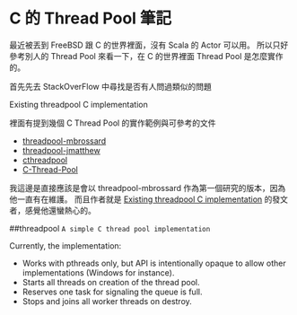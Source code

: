 # C 的 Thread Pool 筆記


最近被丟到 FreeBSD 跟 C 的世界裡面，沒有 Scala 的 Actor 可以用。 所以只好參考別人的 Thread Pool 來看一下，在 C 的世界裡面 Thread Pool 是怎麼實作的。

首先先去 StackOverFlow 中尋找是否有人問過類似的問題

Existing threadpool C implementation

裡面有提到幾個 C Thread Pool 的實作範例與可參考的文件

- [threadpool-mbrossard](https://github.com/mbrossard/threadpool)
- [threadpool-jmatthew](http://people.clarkson.edu/~jmatthew/cs644.archive/cs644.fa2001/proj/locksmith/code/ExampleTest/)
- [cthreadpool](http://sourceforge.net/projects/cthpool/)
- [C-Thread-Pool](https://github.com/Pithikos/C-Thread-Pool)

我這邊是直接應該是會以 threadpool-mbrossard 作為第一個研究的版本，因為他一直有在維護。 而且作者就是 [Existing threadpool C implementation](http://stackoverflow.com/questions/6297428/existing-threadpool-c-implementation) 的發文者，感覺他還蠻熱心的。


##threadpool
`A simple C thread pool implementation`

Currently, the implementation:

- Works with pthreads only, but API is intentionally opaque to allow other implementations (Windows for instance).
- Starts all threads on creation of the thread pool.
- Reserves one task for signaling the queue is full.
- Stops and joins all worker threads on destroy.



